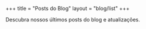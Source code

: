+++
title = "Posts do Blog"
layout = "blog/list"
+++

Descubra nossos últimos posts do blog e atualizações.

